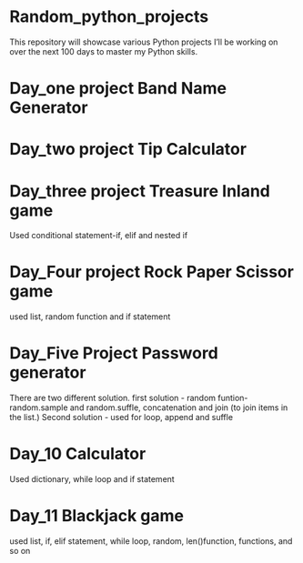 # Random_python_projects
This repository will showcase various Python projects I’ll be working on over the next 100 days to master my Python skills.
# Day_one project Band Name Generator
# Day_two project Tip Calculator
# Day_three project Treasure Inland game 
Used conditional statement-if, elif and nested if 
# Day_Four project Rock Paper Scissor game
used list, random function and if statement
# Day_Five Project Password generator
There are two different solution. first solution - random funtion- random.sample and random.suffle, concatenation and join (to join items in the list.) Second solution - used for loop, append and suffle
# Day_10 Calculator
Used dictionary, while loop and if statement 
# Day_11 Blackjack game
used list, if, elif statement, while loop, random, len()function, functions, and so on